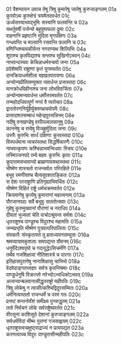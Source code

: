 01     वैशम्पायन उवाच
तेषु त्रिषु कुमारेषु जातेषु कुरुजाङ्गलम्	01a  
कुरवोऽथ कुरुक्षेत्रं त्रयमेतदवर्धत	01c  
ऊर्ध्वसस्याभवद्भूमिः सस्यानि फलवन्ति च	02a  
यथर्तुवर्षी पर्जन्यो बहुपुष्पफला द्रुमाः	02c  
वाहनानि प्रहृष्टानि मुदिता मृगपक्षिणः	03a  
गन्धवन्ति च माल्यानि रसवन्ति फलानि च	03c  
वणिग्भिश्चावकीर्यन्त नगराण्यथ शिल्पिभिः	04a  
शूराश्च कृतविद्याश्च सन्तश्च सुखिनोऽभवन्	04c  
नाभवन्दस्यवः केचिन्नाधर्मरुचयो जनाः	05a  
प्रदेशेष्वपि राष्ट्राणां कृतं युगमवर्तत	05c  
दानक्रियाधर्मशीला यज्ञव्रतपरायणाः	06a  
अन्योन्यप्रीतिसम्युक्ता व्यवर्धन्त प्रजास्तदा	06c  
मानक्रोधविहीनाश्च जना लोभविवर्जिताः	07a  
अन्योन्यमभ्यवर्धन्त धर्मोत्तरमवर्तत	07c  
तन्महोदधिवत्पूर्णं नगरं वै व्यरोचत	08a  
द्वारतोरणनिर्यूहैर्युक्तमभ्रचयोपमैः	08c  
प्रासादशतसम्बाधं महेन्द्रपुरसन्निभम्	08e  
नदीषु वनखण्डेषु वापीपल्वलसानुषु	09a  
काननेषु च रम्येषु विजह्रुर्मुदिता जनाः	09c  
उत्तरैः कुरुभिः सार्धं दक्षिणाः कुरवस्तदा	010a  
विस्पर्धमाना व्यचरंस्तथा सिद्धर्षिचारणैः	010c  
नाभवत्कृपणः कश्चिन्नाभवन्विधवाः स्त्रियः	010e  
तस्मिञ्जनपदे रम्ये बहवः कुरुभिः कृताः	011a  
कूपारामसभावाप्यो ब्राह्मणावसथास्तथा	011c  
भीष्मेण शास्त्रतो राजन्सर्वतः परिरक्षिते	011e  
बभूव रमणीयश्च चैत्ययूपशताङ्कितः	012a  
स देशः परराष्ट्राणि प्रतिगृह्याभिवर्धितः	012c  
भीष्मेण विहितं राष्ट्रे धर्मचक्रमवर्तत	012e  
क्रियमाणेषु कृत्येषु कुमाराणां महात्मनाम्	013a  
पौरजानपदाः सर्वे बभूवुः सततोत्सवाः	013c  
गृहेषु कुरुमुख्यानां पौराणां च नराधिप	014a  
दीयतां भुज्यतां चेति वाचोऽश्रूयन्त सर्वशः	014c  
धृतराष्ट्रश्च पाण्डुश्च विदुरश्च महामतिः	015a  
जन्मप्रभृति भीष्मेण पुत्रवत्परिपालिताः	015c  
संस्कारैः संस्कृतास्ते तु व्रताध्ययनसम्युताः	016a  
श्रमव्यायामकुशलाः समपद्यन्त यौवनम्	016c  
धनुर्वेदेऽश्वपृष्ठे च गदायुद्धेऽसिचर्मणि	017a  
तथैव गजशिक्षायां नीतिशास्त्रे च पारगाः	017c  
इतिहासपुराणेषु नानाशिक्षासु चाभिभो	018a  
वेदवेदाङ्गतत्त्वज्ञाः सर्वत्र कृतनिश्रमाः	018c  
पाण्डुर्धनुषि विक्रान्तो नरेभ्योऽभ्यधिकोऽभवत्	019a  
अत्यन्यान्बलवानासीद्धृतराष्ट्रो महीपतिः	019c  
त्रिषु लोकेषु न त्वासीत्कश्चिद्विदुरसम्मितः	020a  
धर्मनित्यस्ततो राजन्धर्मे च परमं गतः	020c  
प्रनष्टं शन्तनोर्वंशं समीक्ष्य पुनरुद्धृतम्	021a  
ततो निर्वचनं लोके सर्वराष्ट्रेष्ववर्तत	021c  
वीरसूनां काशिसुते देशानां कुरुजाङ्गलम्	022a  
सर्वधर्मविदां भीष्मः पुराणां गजसाह्वयम्	022c  
धृतराष्ट्रस्त्वचक्षुष्ट्वाद्राज्यं न प्रत्यपद्यत	023a  
करणत्वाच्च विदुरः पाण्डुरासीन्महीपतिः	023c  
